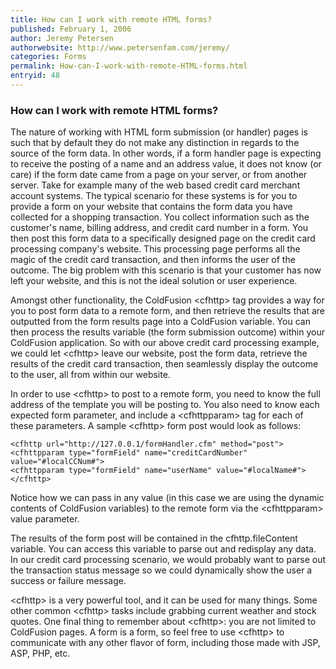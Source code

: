 ```yaml
---
title: How can I work with remote HTML forms?
published: February 1, 2006
author: Jeremy Petersen
authorwebsite: http://www.petersenfam.com/jeremy/
categories: Forms
permalink: How-can-I-work-with-remote-HTML-forms.html
entryid: 48
---
```


<h3>How can I work with remote HTML forms?</h3>

<p>
The nature of working with HTML form submission (or handler) pages is such that by default they do not make any distinction in regards to the source of the form data.  In other words, if a form handler page is expecting to receive the posting of a name and an address value, it does not know (or care) if the form date came from a page on your server, or from another server.  Take for example many of the web based credit card merchant account systems.  The typical scenario for these systems is for you to provide a form on your website that contains the form data you have collected for a shopping transaction.  You collect information such as the customer's name, billing address, and credit card number in a form.  You then post this form data to a specifically designed page on the credit card processing company's website.  This processing page performs all the magic of the credit card transaction, and then informs the user of the outcome.  The big problem with this scenario is that your customer has now left your website, and this is not the ideal solution or user experience.  
</p>

<p>
Amongst other functionality, the ColdFusion &lt;cfhttp&gt; tag provides a way for you to post form data to a remote form, and then retrieve the results that are outputted from the form results page into a ColdFusion variable.  You can then process the results variable (the form submission outcome) within your ColdFusion application.   So with our above credit card processing example, we could let &lt;cfhttp&gt; leave our website, post the form data, retrieve the results of the credit card transaction, then seamlessly display the outcome to the user, all from within our website.  
</p>

<p>
In order to use &lt;cfhttp&gt; to post to a remote form, you need to know the full address of the template you will be posting to.  You also need to know each expected form parameter, and include a &lt;cfhttpparam&gt; tag for each of these parameters.  A sample &lt;cfhttp&gt; form post would look as follows:
</p>

<pre><code class="language-markup">&lt;cfhttp url=&quot;http://127.0.0.1/formHandler.cfm&quot; method=&quot;post&quot;&gt;
&lt;cfhttpparam type=&quot;formField&quot; name=&quot;creditCardNumber&quot; value=&quot;#localCCNum#&quot;&gt;
&lt;cfhttpparam type=&quot;formField&quot; name=&quot;userName&quot; value=&quot;#localName#&quot;&gt;
&lt;/cfhttp&gt;
</code></pre>

<p>
Notice how we can pass in any value (in this case we are using the dynamic contents of ColdFusion variables) to the remote form via the &lt;cfhttpparam&gt; value parameter. 
</p>

<p>
The results of the form post will be contained in the cfhttp.fileContent variable.  You can access this variable to parse out and redisplay any data.  In our credit card processing scenario, we would probably want to parse out the transaction status message so we could dynamically show the user a success or failure message.
</p>

<p>
&lt;cfhttp&gt; is a very powerful tool, and it can be used for many things.  Some other common &lt;cfhttp&gt; tasks include grabbing current weather and stock quotes.  One final thing to remember about &lt;cfhttp&gt;: you are not limited to ColdFusion pages.  A form is a form, so feel free to use &lt;cfhttp&gt; to communicate with any other flavor of form, including those made with JSP, ASP, PHP, etc.
</p>



